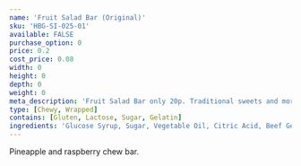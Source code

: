 ```yaml
---
name: 'Fruit Salad Bar (Original)'
sku: 'HBG-SI-025-01'
available: FALSE
purchase_option: 0
price: 0.2
cost_price: 0.08
width: 0
height: 0
depth: 0
weight: 0
meta_description: 'Fruit Salad Bar only 20p. Traditional sweets and more at Humbugs Confectionery Store. Specialists in satisfying your sweet tooth!'
type: [Chewy, Wrapped]
contains: [Gluten, Lactose, Sugar, Gelatin]
ingredients: 'Glucose Syrup, Sugar, Vegetable Oil, Citric Acid, Beef Gelatine, Flavourings: Pineapple, Raspberry, Natural Colours: Paprika Extract, Anthocyanins'
---
```

Pineapple and raspberry chew bar.